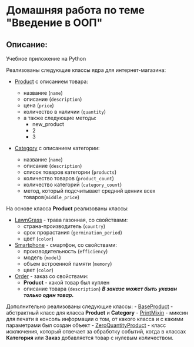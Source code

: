 # Домашняя работа по теме "Введение в ООП"

## Описание:

Учебное приложение на Python

Реализованы следующие классы ядра для интернет-магазина: 
- [Product](models/product.py) с описанием товара:
    - название (`name`) 
    - описание (`description`) 
    - цена (`price`) 
    - количество в наличии (`quantity`)
    - а также следующие методы:
        - new_product
        - 2
        - 3
 
- [Category](models/category.py) с описанием категории: 
    - название (`name`)
    - описание (`description`)
    - список товаров категории (`products`) 
    - количество товаров (`product_count`)
    - количество категорий (`category_count`)
    - метод, который подсчитывает средний ценник всех товаров(`middle_price`)
       
 
На основе класса **Product** реализованы классы:
- [LawnGrass](models/lawn_grass.py) - трава газонная, со свойствами:
    - страна-производитель (`country`)
    - срок прорастания (`germination_period`)
    - цвет (`color`)
- [Smartphone](models/smartphone.py) - смартфон, со свойствами:
    - производительность (`efficiency`)
    - модель (`model`)
    - объем встроенной памяти (`memory`)
    - цвет (`color`)
- [Order](models/order.py) - заказ со свойствами:
    - **Product** - какой товар был куплен
    - описание товара (`description`)
  ***В заказе может быть указан только один товар.*** 
     
Дополнительно реализованы следующие классы:
    - [BaseProduct](models/base_product.py) - абстрактный класс для класса **Product** и **Category**
    - [PrintMixin](models/print_mixin.py) - миксин для печати в консоль информации о том, от какого класса и с какими параметрами был создан объект
    - [ZeroQuantityProduct](models/exception.py) - класс исключения, который отвечает за
обработку событий, когда в классах **Категория** или **Заказ**  добавляется товар с нулевым количеством.
